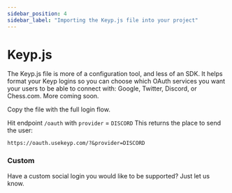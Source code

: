```yaml
---
sidebar_position: 4
sidebar_label: "Importing the Keyp.js file into your project"
---
```


# Keyp.js

The Keyp.js file is more of a configuration tool, and less of an SDK. It helps format your Keyp logins so you can choose which OAuth services you want your users to be able to connect with: Google, Twitter, Discord, or Chess.com. More coming soon.

Copy the file with the full login flow.

Hit endpoint `/oauth` with `provider` = `DISCORD`
This returns the place to send the user:

```
https://oauth.usekeyp.com/?&provider=DISCORD
```

### Custom

Have a custom social login you would like to be supported? Just let us know.
